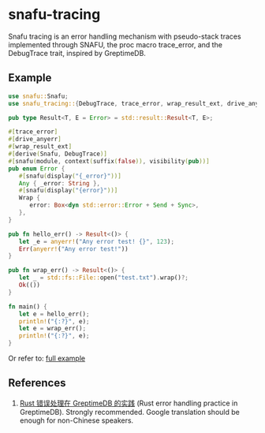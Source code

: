 # snafu-tracing

Snafu tracing is an error handling mechanism with pseudo-stack traces implemented through SNAFU, the proc macro trace_error, and the DebugTrace trait, inspired by GreptimeDB.

## Example

```rust
use snafu::Snafu;
use snafu_tracing::{DebugTrace, trace_error, wrap_result_ext, drive_anyerr};

pub type Result<T, E = Error> = std::result::Result<T, E>;

#[trace_error]
#[drive_anyerr]
#[wrap_result_ext]
#[derive(Snafu, DebugTrace)]
#[snafu(module, context(suffix(false)), visibility(pub))]
pub enum Error {
   #[snafu(display("{_error}"))]
   Any { _error: String },
   #[snafu(display("{error}"))]
   Wrap {
      error: Box<dyn std::error::Error + Send + Sync>,
   },
}

pub fn hello_err() -> Result<()> {
   let _e = anyerr!("Any error test! {}", 123);
   Err(anyerr!("Any error test!"))
}

pub fn wrap_err() -> Result<()> {
   let _ = std::fs::File::open("test.txt").wrap()?;
   Ok(())
}

fn main() {
   let e = hello_err();
   println!("{:?}", e);
   let e = wrap_err();
   println!("{:?}", e);
}
```

Or refer to: [full example](https://github.com/dancingpeanut/snafu-tracing/tree/master/example)

## References

1. [Rust 错误处理在 GreptimeDB 的实践](https://mp.weixin.qq.com/s/PK38PtvAETD7pcHeqeDSTA)
   (Rust error handling practice in GreptimeDB). Strongly recommended. Google
   translation should be enough for non-Chinese speakers.
